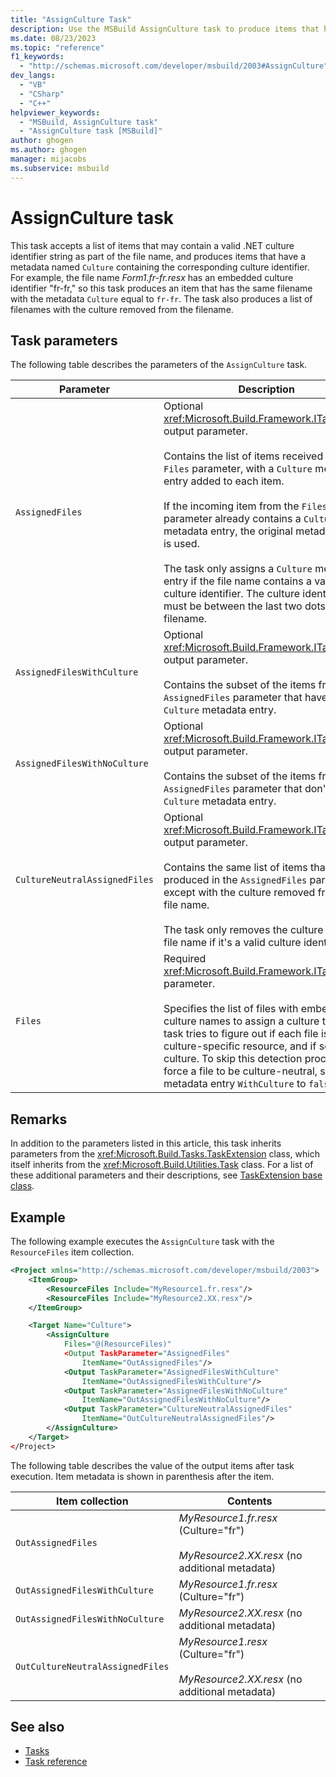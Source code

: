 ```yaml
---
title: "AssignCulture Task"
description: Use the MSBuild AssignCulture task to produce items that have a metadata named Culture containing the corresponding culture identifier.
ms.date: 08/23/2023
ms.topic: "reference"
f1_keywords:
  - "http://schemas.microsoft.com/developer/msbuild/2003#AssignCulture"
dev_langs:
  - "VB"
  - "CSharp"
  - "C++"
helpviewer_keywords:
  - "MSBuild, AssignCulture task"
  - "AssignCulture task [MSBuild]"
author: ghogen
ms.author: ghogen
manager: mijacobs
ms.subservice: msbuild
---
```

# AssignCulture task

This task accepts a list of items that may contain a valid .NET culture identifier string as part of the file name, and produces items that have a metadata named `Culture` containing the corresponding culture identifier. For example, the file name *Form1.fr-fr.resx* has an embedded culture identifier "fr-fr," so this task produces an item that has the same filename with the metadata `Culture` equal to `fr-fr`. The task also produces a list of filenames with the culture removed from the filename.

## Task parameters

The following table describes the parameters of the `AssignCulture` task.

|Parameter|Description|
|---------------|-----------------|
|`AssignedFiles`|Optional <xref:Microsoft.Build.Framework.ITaskItem>`[]` output parameter.<br /><br /> Contains the list of items received in the `Files` parameter, with a `Culture` metadata entry added to each item.<br /><br /> If the incoming item from the `Files` parameter already contains a `Culture` metadata entry, the original metadata entry is used.<br /><br /> The task only assigns a `Culture` metadata entry if the file name contains a valid culture identifier. The culture identifier must be between the last two dots in the filename.|
|`AssignedFilesWithCulture`|Optional <xref:Microsoft.Build.Framework.ITaskItem>`[]` output parameter.<br /><br /> Contains the subset of the items from the `AssignedFiles` parameter that have a `Culture` metadata entry.|
|`AssignedFilesWithNoCulture`|Optional <xref:Microsoft.Build.Framework.ITaskItem>`[]` output parameter.<br /><br /> Contains the subset of the items from the `AssignedFiles` parameter that don't have a `Culture` metadata entry.|
|`CultureNeutralAssignedFiles`|Optional <xref:Microsoft.Build.Framework.ITaskItem>`[]` output parameter.<br /><br /> Contains the same list of items that is produced in the `AssignedFiles` parameter, except with the culture removed from the file name.<br /><br /> The task only removes the culture from the file name if it's a valid culture identifier.|
|`Files`|Required <xref:Microsoft.Build.Framework.ITaskItem>`[]` parameter.<br /><br /> Specifies the list of files with embedded culture names to assign a culture to. The task tries to figure out if each file is a culture-specific resource, and if so, what culture. To skip this detection process and force a file to be culture-neutral, set the metadata entry `WithCulture` to `false`.|

## Remarks

In addition to the parameters listed in this article, this task inherits parameters from the <xref:Microsoft.Build.Tasks.TaskExtension> class, which itself inherits from the <xref:Microsoft.Build.Utilities.Task> class. For a list of these additional parameters and their descriptions, see [TaskExtension base class](../msbuild/taskextension-base-class.md).

## Example

 The following example executes the `AssignCulture` task with the `ResourceFiles` item collection.

```xml
<Project xmlns="http://schemas.microsoft.com/developer/msbuild/2003">
    <ItemGroup>
        <ResourceFiles Include="MyResource1.fr.resx"/>
        <ResourceFiles Include="MyResource2.XX.resx"/>
    </ItemGroup>

    <Target Name="Culture">
        <AssignCulture
            Files="@(ResourceFiles)"
            <Output TaskParameter="AssignedFiles"
                ItemName="OutAssignedFiles"/>
            <Output TaskParameter="AssignedFilesWithCulture"
                ItemName="OutAssignedFilesWithCulture"/>
            <Output TaskParameter="AssignedFilesWithNoCulture"
                ItemName="OutAssignedFilesWithNoCulture"/>
            <Output TaskParameter="CultureNeutralAssignedFiles"
                ItemName="OutCultureNeutralAssignedFiles"/>
        </AssignCulture>
    </Target>
</Project>
```

The following table describes the value of the output items after task execution. Item metadata is shown in parenthesis after the item.

|Item collection|Contents|
|---------------------|--------------|
|`OutAssignedFiles`|*MyResource1.fr.resx* (Culture="fr")<br /><br /> *MyResource2.XX.resx* (no additional metadata)|
|`OutAssignedFilesWithCulture`|*MyResource1.fr.resx* (Culture="fr")|
|`OutAssignedFilesWithNoCulture`|*MyResource2.XX.resx* (no additional metadata)|
|`OutCultureNeutralAssignedFiles`|*MyResource1.resx* (Culture="fr")<br /><br /> *MyResource2.XX.resx* (no additional metadata)|

## See also

- [Tasks](../msbuild/msbuild-tasks.md)
- [Task reference](../msbuild/msbuild-task-reference.md)

